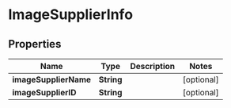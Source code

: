 
# ImageSupplierInfo

## Properties
Name | Type | Description | Notes
------------ | ------------- | ------------- | -------------
**imageSupplierName** | **String** |  |  [optional]
**imageSupplierID** | **String** |  |  [optional]




